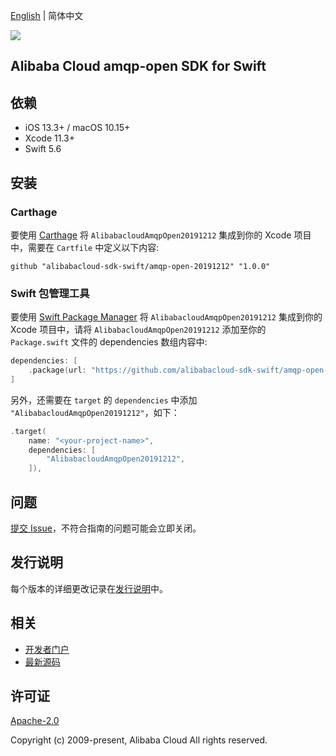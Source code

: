 [English](README.md) | 简体中文

![](https://aliyunsdk-pages.alicdn.com/icons/AlibabaCloud.svg)

## Alibaba Cloud amqp-open SDK for Swift

## 依赖

- iOS 13.3+ / macOS 10.15+
- Xcode 11.3+
- Swift 5.6

## 安装

### Carthage

要使用 [Carthage](https://github.com/Carthage/Carthage) 将 `AlibabacloudAmqpOpen20191212` 集成到你的 Xcode 项目中，需要在 `Cartfile` 中定义以下内容:

```ogdl
github "alibabacloud-sdk-swift/amqp-open-20191212" "1.0.0"
```

### Swift 包管理工具

要使用 [Swift Package Manager](https://swift.org/package-manager/) 将 `AlibabacloudAmqpOpen20191212` 集成到你的 Xcode 项目中，请将 `AlibabacloudAmqpOpen20191212` 添加至你的 `Package.swift` 文件的 dependencies 数组内容中:

```swift
dependencies: [
    .package(url: "https://github.com/alibabacloud-sdk-swift/amqp-open-20191212.git", from: "1.0.0")
]
```

另外，还需要在 `target` 的 `dependencies` 中添加 `"AlibabacloudAmqpOpen20191212"`，如下：

```swift
.target(
    name: "<your-project-name>",
    dependencies: [
        "AlibabacloudAmqpOpen20191212",
    ]),
```

## 问题

[提交 Issue](https://github.com/alibabacloud-sdk-swift/amqp-open-20191212/issues/new)，不符合指南的问题可能会立即关闭。

## 发行说明

每个版本的详细更改记录在[发行说明](./ChangeLog.txt)中。

## 相关

* [开发者门户](https://next.api.aliyun.com/home)
* [最新源码](https://github.com/alibabacloud-sdk-swift/amqp-open-20191212)

## 许可证

[Apache-2.0](http://www.apache.org/licenses/LICENSE-2.0)

Copyright (c) 2009-present, Alibaba Cloud All rights reserved.
